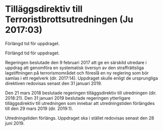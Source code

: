 # Tilläggsdirektiv till Terroristbrottsutredningen (Ju 2017:03)

Förlängd tid för uppdraget.

Förlängd tid för uppdraget.

Regeringen beslutade den 9 februari 2017 att ge en särskild utredare i uppdrag att genomföra en systematisk översyn av den straffrättsliga lagstiftningen på terrorismområdet och föreslå en ny reglering som bör samlas i ett regelverk (dir. 2017:14). Uppdraget skulle enligt de ursprungliga direktiven redovisas senast den 31 januari 2019.

Den 21 mars 2018 beslutade regeringen tilläggsdirektiv till utredningen (dir. 2018:21). Den 31 januari 2019 beslutade regeringen ytterligare tilläggsdirektiv till utredningen som innebar att utredningstiden förlängdes till den 29 mars 2019 (dir. 2019:1).

Utredningstiden förlängs. Uppdraget ska i stället redovisas
senast den 28 juni 2019.
